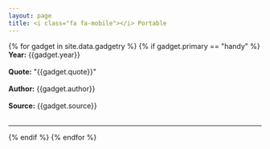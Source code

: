 ```yaml
---
layout: page
title: <i class="fa fa-mobile"></i> Portable
---
```


{% for gadget in site.data.gadgetry %}
{% if gadget.primary == "handy" %}
  <br>
  **Year:** {{gadget.year}}
  <br>
  <br>
  **Quote:** "{{gadget.quote}}"
  <br>
  <br>
  **Author:** {{gadget.author}}
  <br>
  <br>
  **Source:** {{gadget.source}}
  <br>
  <br>
  <hr/>
{% endif %}
{% endfor %}
